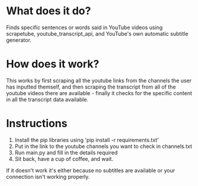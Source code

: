 # What does it do?

Finds specific sentences or words said in YouTube videos using scrapetube, youtube_transcript_api, and YouTube's own automatic subtitle generator.

# How does it work?

This works by first scraping all the youtube links from the channels the user has inputted themself, and then scraping the transcript from all of the youtube videos there are available - finally it checks for the specific content in all the transcript data available.

# Instructions

1. Install the pip libraries using 'pip install -r requirements.txt'
2. Put in the link to the youtube channels you want to check in channels.txt
3. Run main.py and fill in the details required
4. Sit back, have a cup of coffee, and wait.

If it doesn't work it's either because no subtitles are available or your connection isn't working properly.
